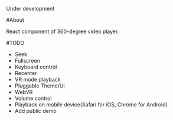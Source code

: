 Under development

#About

React component of 360-degree video player.

#TODO

- Seek
- Fullscreen
- Keyboard control
- Recenter
- VR mode playback
- Pluggable Theme/UI
- WebVR
- Volume control
- Playback on mobile device(Safari for iOS, Chrome for Android)
- Add public demo
